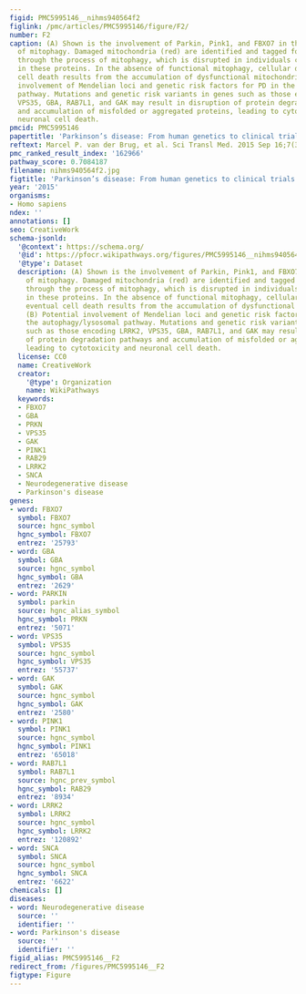 ```yaml
---
figid: PMC5995146__nihms940564f2
figlink: /pmc/articles/PMC5995146/figure/F2/
number: F2
caption: (A) Shown is the involvement of Parkin, Pink1, and FBXO7 in the regulation
  of mitophagy. Damaged mitochondria (red) are identified and tagged for degradation
  through the process of mitophagy, which is disrupted in individuals carrying mutations
  in these proteins. In the absence of functional mitophagy, cellular damage and eventual
  cell death results from the accumulation of dysfunctional mitochondria. (B) Potential
  involvement of Mendelian loci and genetic risk factors for PD in the autophagy/lysosomal
  pathway. Mutations and genetic risk variants in genes such as those encoding LRRK2,
  VPS35, GBA, RAB7L1, and GAK may result in disruption of protein degradation pathways
  and accumulation of misfolded or aggregated proteins, leading to cytotoxicity and
  neuronal cell death.
pmcid: PMC5995146
papertitle: 'Parkinson’s disease: From human genetics to clinical trials.'
reftext: Marcel P. van der Brug, et al. Sci Transl Med. 2015 Sep 16;7(305):205ps20-205ps20.
pmc_ranked_result_index: '162966'
pathway_score: 0.7084187
filename: nihms940564f2.jpg
figtitle: 'Parkinson’s disease: From human genetics to clinical trials'
year: '2015'
organisms:
- Homo sapiens
ndex: ''
annotations: []
seo: CreativeWork
schema-jsonld:
  '@context': https://schema.org/
  '@id': https://pfocr.wikipathways.org/figures/PMC5995146__nihms940564f2.html
  '@type': Dataset
  description: (A) Shown is the involvement of Parkin, Pink1, and FBXO7 in the regulation
    of mitophagy. Damaged mitochondria (red) are identified and tagged for degradation
    through the process of mitophagy, which is disrupted in individuals carrying mutations
    in these proteins. In the absence of functional mitophagy, cellular damage and
    eventual cell death results from the accumulation of dysfunctional mitochondria.
    (B) Potential involvement of Mendelian loci and genetic risk factors for PD in
    the autophagy/lysosomal pathway. Mutations and genetic risk variants in genes
    such as those encoding LRRK2, VPS35, GBA, RAB7L1, and GAK may result in disruption
    of protein degradation pathways and accumulation of misfolded or aggregated proteins,
    leading to cytotoxicity and neuronal cell death.
  license: CC0
  name: CreativeWork
  creator:
    '@type': Organization
    name: WikiPathways
  keywords:
  - FBXO7
  - GBA
  - PRKN
  - VPS35
  - GAK
  - PINK1
  - RAB29
  - LRRK2
  - SNCA
  - Neurodegenerative disease
  - Parkinson's disease
genes:
- word: FBXO7
  symbol: FBXO7
  source: hgnc_symbol
  hgnc_symbol: FBXO7
  entrez: '25793'
- word: GBA
  symbol: GBA
  source: hgnc_symbol
  hgnc_symbol: GBA
  entrez: '2629'
- word: PARKIN
  symbol: parkin
  source: hgnc_alias_symbol
  hgnc_symbol: PRKN
  entrez: '5071'
- word: VPS35
  symbol: VPS35
  source: hgnc_symbol
  hgnc_symbol: VPS35
  entrez: '55737'
- word: GAK
  symbol: GAK
  source: hgnc_symbol
  hgnc_symbol: GAK
  entrez: '2580'
- word: PINK1
  symbol: PINK1
  source: hgnc_symbol
  hgnc_symbol: PINK1
  entrez: '65018'
- word: RAB7L1
  symbol: RAB7L1
  source: hgnc_prev_symbol
  hgnc_symbol: RAB29
  entrez: '8934'
- word: LRRK2
  symbol: LRRK2
  source: hgnc_symbol
  hgnc_symbol: LRRK2
  entrez: '120892'
- word: SNCA
  symbol: SNCA
  source: hgnc_symbol
  hgnc_symbol: SNCA
  entrez: '6622'
chemicals: []
diseases:
- word: Neurodegenerative disease
  source: ''
  identifier: ''
- word: Parkinson's disease
  source: ''
  identifier: ''
figid_alias: PMC5995146__F2
redirect_from: /figures/PMC5995146__F2
figtype: Figure
---
```

